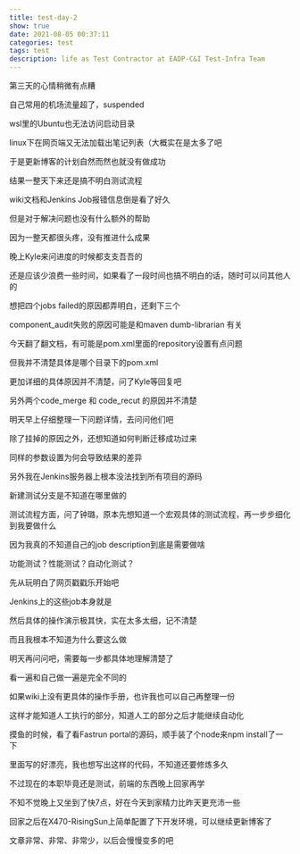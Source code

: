 ```yaml
---
title: test-day-2
show: true
date: 2021-08-05 00:37:11
categories: test
tags: test
description: life as Test Contractor at EADP-C&I Test-Infra Team
---
```

第三天的心情稍微有点糟

自己常用的机场流量超了，suspended

wsl里的Ubuntu也无法访问启动目录

linux下在网页端又无法加载出笔记列表（大概实在是太多了吧

于是更新博客的计划自然而然也就没有做成功

结果一整天下来还是搞不明白测试流程

wiki文档和Jenkins Job报错信息倒是看了好久

但是对于解决问题也没有什么额外的帮助

因为一整天都很头疼，没有推进什么成果

晚上Kyle来问进度的时候都支支吾吾的

还是应该少浪费一些时间，如果看了一段时间也搞不明白的话，随时可以问其他人的

想把四个jobs failed的原因都弄明白，还剩下三个

component_audit失败的原因可能是和maven dumb-librarian 有关

今天翻了翻文档，有可能是pom.xml里面的repository设置有点问题

但我并不清楚具体是哪个目录下的pom.xml

更加详细的具体原因并不清楚，问了Kyle等回复吧

另外两个code_merge 和 code_recut 的原因并不清楚

明天早上仔细整理一下问题详情，去问问他们吧

除了挂掉的原因之外，还想知道如何判断迁移成功过来

同样的参数设置为何会导致结果的差异

另外我在Jenkins服务器上根本没法找到所有项目的源码

新建测试分支是不知道在哪里做的

测试流程方面，问了钟璐，原本先想知道一个宏观具体的测试流程，再一步步细化到我要做什么

因为我真的不知道自己的job description到底是需要做啥

功能测试？性能测试？自动化测试？

先从玩明白了网页戳戳乐开始吧

Jenkins上的这些job本身就是

然后具体的操作演示极其快，实在太多太细，记不清楚

而且我根本不知道为什么要这么做

明天再问问吧，需要每一步都具体地理解清楚了

看一遍和自己做一遍是完全不同的

如果wiki上没有更具体的操作手册，也许我也可以自己再整理一份

这样才能知道人工执行的部分，知道人工的部分之后才能继续自动化

摸鱼的时候，看了看Fastrun portal的源码，顺手装了个node来npm install了一下

里面写的好漂亮，我也想写出这样的代码，不知道还要修炼多久

不过现在的本职毕竟还是测试，前端的东西晚上回家再学

不知不觉晚上又坐到了快7点，好在今天到家精力比昨天更充沛一些

回家之后在X470-RisingSun上简单配置了下开发环境，可以继续更新博客了

文章非常、非常、非常少，以后会慢慢变多的吧

